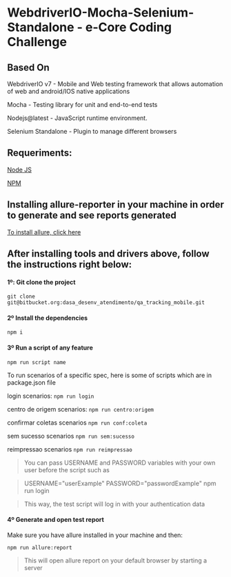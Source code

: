 # WebdriverIO-Mocha-Selenium-Standalone - e-Core Coding Challenge

## Based On

WebdriverIO v7 - Mobile and Web testing framework that allows automation of web and android/IOS native applications 

Mocha - Testing library for unit and end-to-end tests

Nodejs@latest - JavaScript runtime environment.

Selenium Standalone - Plugin to manage different browsers

## Requeriments:

[Node JS](https://nodejs.org/en/download/)

[NPM](https://docs.npmjs.com/downloading-and-installing-node-js-and-npm)

## Installing allure-reporter in your machine in order to generate and see reports generated
[To install allure, click here](https://docs.qameta.io/allure/#_reporting)

## After installing tools and drivers above, follow the instructions right below:

#### 1º: Git clone the project 
```
git clone git@bitbucket.org:dasa_desenv_atendimento/qa_tracking_mobile.git
```

#### 2º Install the dependencies 

```
npm i
```

 
#### 3º Run a script of any feature

```
npm run script name
```

To run scenarios of a specific spec, here is some of scripts which are in package.json file


login scenarios: ``` npm run login  ```

centro de origem scenarios: ``` npm run centro:origem ```
 
confirmar coletas scenarios ``` npm run conf:coleta ```

sem sucesso scenarios ```npm run sem:sucesso ```

reimpressao scenarios ```npm run reimpressao ```


> You can pass USERNAME and PASSWORD variables with your own user before the script such as

> USERNAME="userExample" PASSWORD="passwordExample" npm run login

> This way, the test script will log in with your authentication data


#### 4º Generate and open test report

Make sure you have allure installed in your machine and then:
```
npm run allure:report

```

> This will open allure report on your default browser by starting a server